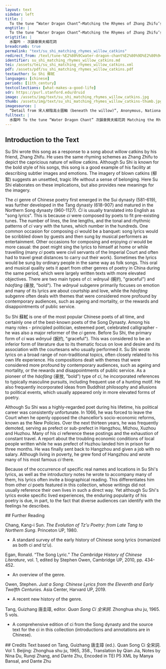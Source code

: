 ```yaml
---
layout: text
sidebar: left
title: |
  To the tune “Water Dragon Chant”—Matching the Rhymes of Zhang Zhifu’s Song about Willow Catkins | 水龍吟 · 次韻章質夫楊花詞
engtitle: |
  To the tune “Water Dragon Chant”—Matching the Rhymes of Zhang Zhifu’s Song about Willow Catkins
origtitle: |
  水龍吟 · 次韻章質夫楊花詞
breadcrumb: true
permalink: "text/su_shi_matching_rhymes_willow_catkins"
redirect_from: /text/tune-%E2%80%9Cwater-dragon-chant%E2%80%9D%E2%80%94matching-rhymes-zhang-zhifu%E2%80%99s-song-about-willow-catkins
identifier: su_shi_matching_rhymes_willow_catkins.md
tei: /assets/tei/su_shi_matching_rhymes_willow_catkins.xml
pdf: /assets/pdf/su_shi_matching_rhymes_willow_catkins.pdf
textauthor: Su Shi 蘇軾
languages: [chinese]
periods: [11th_century]
textcollections: [what-makes-a-good-life]
sdr: https://purl.stanford.edu/druid 
image: /assets/img/text/su_shi_matching_rhymes_willow_catkins.jpg
thumb: /assets/img/text/su_shi_matching_rhymes_willow_catkins-thumb.jpg
imagesource: |
  “Detail from 宋人柳陰高士圖軸 (beneath the willow)”, Anonymous, National Palace Museum, Accession Number: K2A000177N000000000PAA [Public Domain]
fulltext: |
  水龍吟 To the tune “Water Dragon Chant” 次韻章質夫楊花詞 Matching the Rhymes of Zhang Zhifu’s Song about Willow Catkins 似花還似非花 TheyRefers to the willow catkins. look like flowers but also do not look like them. 也無人惜從教墜 No one treasures them, letting them fall. 拋家傍路 They were tossed to the side of the road near home. 思量卻是 Yet, when you think about it, 無情有思 although they seem insentient, they do have thoughts. 縈損柔腸 They are the gentle heart, worn out by worries, 困酣嬌眼 drowsy charming eyes, 欲開還閉 closed again as they are just about to open. 夢隨風萬里 Their dreams ride with the wind for a thousand miles, 尋郎去處 searching for where their men have gone, 又還被鶯呼起 Yet, they are woken by the orioles. 不恨此花飛盡 I do not regret that these flowers have all flown away 恨西園 but regret that in the western garden, 落紅難綴  The fallen flowersThe literal translation of 落紅 is “fallen red”. When "red" is used as a noun, it often refers to flowers, so here the translator chooses to translate the phrase as “fallen flowers”. The flowers refer to the willow catkins. cannot be stitched back together. 曉來雨過 After the rain at dawn, 遺蹤何在 where are their traces now? 一池萍碎 There is a pool of shattered duckweedIt was believed that when catkins fell into water they became duckweed.. 春色三分  The spring charmRefers to the catkin. divides into three, 二分塵土 two become dust, 一分流水 one turns into flowing water. 細看來 Look at them carefully: 不是楊花 those are not willow catkins, 點點是離人淚     the little dots are the tears of leaving menThe “leaving men” here are not men willfully abandoning others, but those who are reluctant to depart.. 
--- 
```

## Introduction to the Text 
<p><meta charset="utf-8" />Su Shi wrote this song as a response to a song about willow catkins by his friend, Zhang Zhifu. He uses the same rhyming schemes as Zhang Zhifu to depict the capricious nature of willow catkins. Although Su Shi is known for the bold style of his songs, this song is a good example of his facility at describing subtler images and emotions. The imagery of blown catkins (柳絮) suggests an unsettled, tragic life without a sense of belonging. Here Su Shi elaborates on these implications, but also provides new meanings for the imagery.</p> <p>The <em>ci</em> genre of Chinese poetry first emerged in the Sui dynasty (581-619), was further developed in the Tang dynasty (618-907) and matured in the Northern Song dynasty (960-1127). <em>Ci</em> is usually translated into English as "song lyrics". This is because <em>ci</em> were composed by poets to fit pre-existing tunes. The number of lines, the line lengths, and the tonal and rhythmic patterns of <em>ci</em> vary with the tunes, which number in the hundreds. One common occasion for composing <em>ci</em> would be a banquet: song lyrics would be scribbled down by guests and then sung by musical performers as entertainment. Other occasions for composing and enjoying <em>ci</em> would be more casual: the poet might sing the lyrics to himself at home or while travelling (many <em>ci</em> poets were civil servants of the Imperial Court and often had to travel great distances to carry out their work). Sometimes the lyrics would be sung by ordinary people in the same way as folk songs. This oral and musical quality sets it apart from other genres of poetry in China during the same period, which were largely written texts with more elevated objectives. There are two main types of <em>ci</em>: <em>wǎnyuē</em> (婉约, "graceful") and <em>háofàng</em> (豪放, "bold"). The <em>wǎnyuē</em> subgenre primarily focuses on emotion and many of its lyrics are about courtship and love, while the<em> háofàng</em> subgenre often deals with themes that were considered more profound by contemporary audiences, such as ageing and mortality, or the rewards and disappointments of public service.</p> <p><meta charset="utf-8" />Su Shi <meta charset="utf-8" />蘇軾 is one of the most popular Chinese poets of all time, and certainly one of the best-known poets of the Song Dynasty. Among his many roles - principled politician, esteemed poet, celebrated calligrapher - he was also a major reformer of the <em>ci</em> genre. Before Su Shi, the primary form of <em>ci</em> was <em>wǎnyuē</em> (婉约, "graceful"). This was considered to be an inferior form of literature due to its thematic focus on love and desire and its association with the courtesans who usually performed it. Su Shi wrote lyrics on a broad range of non-traditional topics, often closely related to his own life experience. His compositions dealt with themes that were considered more profound by contemporary audiences, such as ageing and mortality, or the rewards and disappointments of public service. As a pioneer of the <em>háofàng </em>(豪放, "bold") type of <em>ci</em>, he incorporated references to typically masculine pursuits, including frequent use of a hunting motif. He also frequently incorporated ideas from Buddhist philosophy and allusions to political events, which usually appeared only in more elevated forms of poetry.</p> <p dir="ltr">Although Su Shi was a highly-regarded poet during his lifetime, his political career was consistently unfortunate. In 1066, he was forced to leave the Court when he openly opposed the chancellor’s socio-economic reforms, known as the New Policies. Over the next thirteen years, he was frequently demoted, serving as prefect or sub-prefect in Hangzhou, Mizhou, Xuzhou and Huzhou. Many of his <em>ci</em> reference these postings and the exhaustion of constant travel. A report about the troubling economic conditions of local people written while he was prefect of Huzhou landed him in prison for three months. He was finally sent back to Hangzhou and given a job with no salary. Although living in poverty, he grew fond of Hangzhou and wrote many of his most famous <em>ci </em>there.</p> <p>Because of the occurrence of specific real names and locations in Su Shi's lyrics, as well as the introductory notes he wrote to accompany many of them, his lyrics often invite a biographical reading. This differentiates him from other <em>ci</em> poets featured in this collection, whose writings did not usually reference their own lives in such a direct way. Yet although Su Shi's lyrics evoke specific lived experiences, the enduring popularity of his poetry is due, in part, to the fact that diverse audiences can identify with the feelings he describes.</p>
## Further Reading 
<p>Chang, Kang-i Sun. <em>The Evolution of Tz’u Poetry: from Late Tang to Northern Sung</em>. Princeton UP, 1980.</p> <ul> <li>A standard survey of the early history of Chinese song lyrics (romanized as both ci and tz’u).</li> </ul> <p>Egan, Ronald. “The Song Lyric.” <em>The Cambridge History of Chinese Literature</em>, vol. 1, edited by Stephen Owen, Cambridge UP, 2010, pp. 434-452.</p> <ul> <li>An overview of the genre.</li> </ul> <p>Owen, Stephen. <em>Just a Song: Chinese Lyrics from the Eleventh and Early Twelfth Centuries</em>. Asia Center, Harvard UP, 2019.</p> <ul> <li>A recent new history of the genre.</li> </ul> <p>Tang, Guizhang 唐圭璋, editor. <em>Quan Song Ci 全宋詞</em>. Zhonghua shu ju, 1965. 5 vols.</p> <ul> <li>A comprehensive edition of ci from the Song dynasty and the source text for the ci in this collection (introductions and annotations are in Chinese).</li> </ul>
## Credits
Text based on Tang, Guizhang 唐圭璋 (ed.). Quan Song Ci 全宋詞. Vol 1. Beijing: Zhonghua shu ju, 1965, 358., Translation by Qian Jia, Notes by Nina Du, Runqi Zhang,  and Dante Zhu, Encoded in TEI P5 XML by Manya Bansal,  and Dante Zhu

